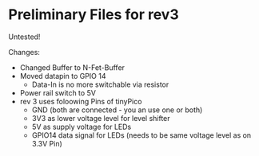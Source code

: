 # Preliminary Files for rev3

Untested! 

Changes:
* Changed Buffer to N-Fet-Buffer 
* Moved datapin to GPIO 14
	* Data-In is no more switchable via resistor 
* Power rail switch to 5V
* rev 3 uses foloowing Pins of tinyPico
	* GND (both are connected - you an use one or both)
	* 3V3 as lower voltage level for level shifter 
	+ 5V as supply voltage for LEDs 
	* GPIO14 data signal for LEDs (needs to be same voltage level as on 3.3V Pin) 
